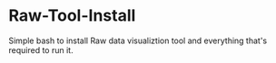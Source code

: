 # Raw-Tool-Install
Simple bash to install Raw data visualiztion tool and everything that's required to run it.
